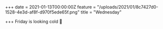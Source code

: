+++
date = 2021-01-13T00:00:00Z
feature = "/uploads/2021/01/8c7427d0-1528-4e3d-af8f-d970f5ede65f.png"
title = "Wednesday"

+++
Friday is looking cold 🥶